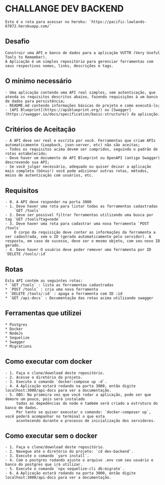 # CHALLANGE DEV BACKEND
    Este é o rota para acessar no heroku: `https://pacific-lowlands-67872.herokuapp.com/`

## Desafio
    Construir uma API e banco de dados para a aplicação VUTTR (Very Useful Tools to Remember).
    A Aplicação é um simples repositório para gerenciar ferramentas com seus respectivos nomes, links, descrições e tags.

## O mínimo necessário

    - Uma aplicação contendo uma API real simples, sem autenticação, que atenda os requisitos descritos abaixo, fazendo requisições à um banco de dados para persistência;
    - README.md contendo informações básicas do projeto e como executá-lo;
    - [API Blueprint](https://apiblueprint.org/) ou [Swagger](https://swagger.io/docs/specification/basic-structure/) da aplicação.

## Critérios de Aceitação

    - A API deve ser real e escrita por você. Ferramentas que criam APIs automaticamente (Loopback, json-server, etc) não são aceitas;
    - Todos os requisitos acima devem ser cumpridos, seguindo o padrão de rotas estabelecido;
    - Deve haver um documento de API Blueprint ou OpenAPI (antigo Swagger) descrevendo sua API;
    - Se você julgar necessário, adequado ou quiser deixar a aplicação mais completa (bônus!) você pode adicionar outras rotas, métodos, meios de autenticação com usuários, etc.

## Requisitos

    - 0. A API deve responder na porta 3000
    - 1. Deve haver uma rota para listar todas as ferramentas cadastradas 
        `GET /tools`
    - 2. Deve ser possível filtrar ferramentas utilizando uma busca por tag `GET /tools?tag=node`
    - 3. Deve haver uma rota para cadastrar uma nova ferramenta `POST /tools`  
        O corpo da requisição deve conter as informações da ferramenta a ser cadastrada, sem o ID (gerado automaticamente pelo servidor). A resposta, em caso de sucesso, deve ser o mesmo objeto, com seu novo ID gerado.    
    - 4. Deve haver O usuário deve poder remover uma ferramenta por ID `DELETE /tools/:id` 

## Rotas

    Esta API contém as seguintes rotas:
    * `GET /tools` : lista as ferramentas cadastradas
    * `POST /tools` : cria uma nova ferramenta
    * `DELETE /tools/:id` : apaga a ferramenta com ID :id
    * `GET /api-docs` : Documentação das rotas acima utilizando swagger

## Ferramentas que utilizei

    * Postgres
    * Docker    
    * NodeJs
    * Sequelize
    * Swagger
    * Migrations

## Como executar com docker

    - 1. Faça o clone/download deste repositório.
    - 2. Acesse o diretório do projeto.
    - 3. Execute o comando `docker-compose up -d`.
    - 4. A Aplicação estará rodando na porta 3000, então digite localhost:3000/api-docs para ver a documentação.
    - 5. OBS: Na primeira vez que você rodar a aplicação, pode ser que demore um pouco, pois será instalado 
         todas as depedências do node e também será criado a estrutura do banco de dados.
         Por tanto se quiser executar o comando: `docker-composer up`, você poderá acompanhar no terminal o que esta
         acontecendo durante o processo de inicialização dos servidores.

## Como executar sem o docker

    - 1. Faça o clone/download deste repositório.
    - 2. Navegue até o diretório do projeto: `cd dev-backend`.
    - 3. Execute o comando `yarn install`.
    - 4. Com o postgres rodando ajuste o arquivo .env com seu usuário e banco do postgres que irá utilizar.
    - 5. Execute o comando `npx sequelize-cli db:migrate`.
    - 6. A Aplicação estará rodando na porta 3000, então digite localhost:3000/api-docs para ver a documentação.